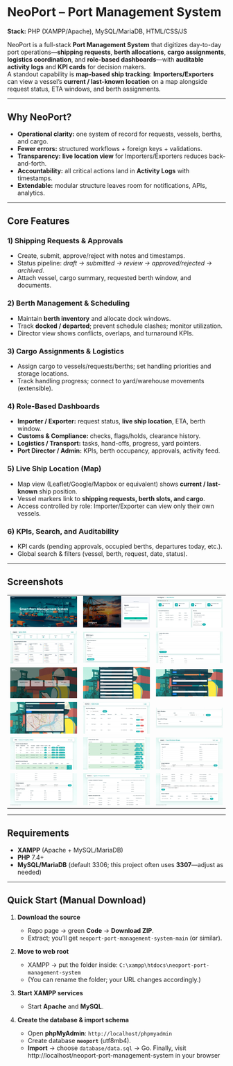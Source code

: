 # NeoPort – Port Management System
**Stack:** PHP (XAMPP/Apache), MySQL/MariaDB, HTML/CSS/JS

NeoPort is a full-stack **Port Management System** that digitizes day-to-day port operations—**shipping requests**, **berth allocations**, **cargo assignments**, **logistics coordination**, and **role-based dashboards**—with **auditable activity logs** and **KPI cards** for decision makers.  
A standout capability is **map-based ship tracking**: **Importers/Exporters** can view a vessel’s **current / last-known location** on a map alongside request status, ETA windows, and berth assignments.

---

## Why NeoPort?
- **Operational clarity:** one system of record for requests, vessels, berths, and cargo.
- **Fewer errors:** structured workflows + foreign keys + validations.
- **Transparency:** **live location view** for Importers/Exporters reduces back-and-forth.
- **Accountability:** all critical actions land in **Activity Logs** with timestamps.
- **Extendable:** modular structure leaves room for notifications, APIs, analytics.

---

## Core Features

### 1) Shipping Requests & Approvals
- Create, submit, approve/reject with notes and timestamps.
- Status pipeline: *draft → submitted → review → approved/rejected → archived*.
- Attach vessel, cargo summary, requested berth window, and documents.

### 2) Berth Management & Scheduling
- Maintain **berth inventory** and allocate dock windows.
- Track **docked / departed**; prevent schedule clashes; monitor utilization.
- Director view shows conflicts, overlaps, and turnaround KPIs.

### 3) Cargo Assignments & Logistics
- Assign cargo to vessels/requests/berths; set handling priorities and storage locations.
- Track handling progress; connect to yard/warehouse movements (extensible).

### 4) Role-Based Dashboards
- **Importer / Exporter:** request status, **live ship location**, ETA, berth window.
- **Customs & Compliance:** checks, flags/holds, clearance history.
- **Logistics / Transport:** tasks, hand-offs, progress, yard pointers.
- **Port Director / Admin:** KPIs, berth occupancy, approvals, activity feed.

### 5) **Live Ship Location (Map)**
- Map view (Leaflet/Google/Mapbox or equivalent) shows **current / last-known** ship position.
- Vessel markers link to **shipping requests, berth slots, and cargo**.
- Access controlled by role: Importer/Exporter can view only their own vessels.

### 6) KPIs, Search, and Auditability
- KPI cards (pending approvals, occupied berths, departures today, etc.).
- Global search & filters (vessel, berth, request, date, status).


---

## Screenshots



| | | |
|---|---|---|
| ![1](screenshots/1.jpg) | ![2](screenshots/2.jpg) | ![3](screenshots/3.jpg) |
| ![4](screenshots/4.jpg) | ![5](screenshots/5.jpg) | ![6](screenshots/6.jpg) |
| ![7](screenshots/7.jpg) | ![8](screenshots/8.jpg) | ![9](screenshots/9.jpg) |
| ![10](screenshots/10.jpg) | ![11](screenshots/11.jpg) | ![12](screenshots/12.jpg) |
| ![13](screenshots/13.jpg) | ![14](screenshots/14.jpg) | ![15](screenshots/15.jpg) |
| ![16](screenshots/16.jpg) | ![17](screenshots/17.jpg) | ![18](screenshots/18.jpg) |

---


## Requirements
- **XAMPP** (Apache + MySQL/MariaDB)  
- **PHP** 7.4+  
- **MySQL/MariaDB** (default 3306; this project often uses **3307**—adjust as needed)

---

## Quick Start (Manual Download)

1. **Download the source**
   - Repo page → green **Code** → **Download ZIP**.
   - Extract; you’ll get `neoport-port-management-system-main` (or similar).

2. **Move to web root**
   - XAMPP → put the folder inside: `C:\xampp\htdocs\neoport-port-management-system`
   - (You can rename the folder; your URL changes accordingly.)

3. **Start XAMPP services**
   - Start **Apache** and **MySQL**.

4. **Create the database & import schema**
   - Open **phpMyAdmin**: `http://localhost/phpmyadmin`
   - Create database **`neoport`** (utf8mb4).
   - **Import** → choose `database/data.sql` → Go.
Finally, visit http://localhost/neoport-port-management-system in your browser
